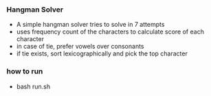 ### Hangman Solver

- A simple hangman solver tries to solve in 7 attempts
- uses frequency count of the characters to calculate score of each character 
- in case of tie, prefer vowels over consonants
- if tie exists, sort lexicographically and pick the top character

### how to run

- bash run.sh